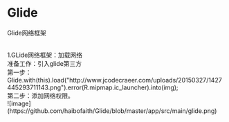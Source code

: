 # Glide
Glide网络框架

<br>
1.GLide网络框架：加载网络<br>
准备工作：引入glide第三方<br>
第一步：Glide.with(this).load("http://www.jcodecraeer.com/uploads/20150327/1427445293711143.png").error(R.mipmap.ic_launcher).into(img);<br>
第二步：添加网络权限。
<br>
![image](https://github.com/haibofaith/Glide/blob/master/app/src/main/glide.png)